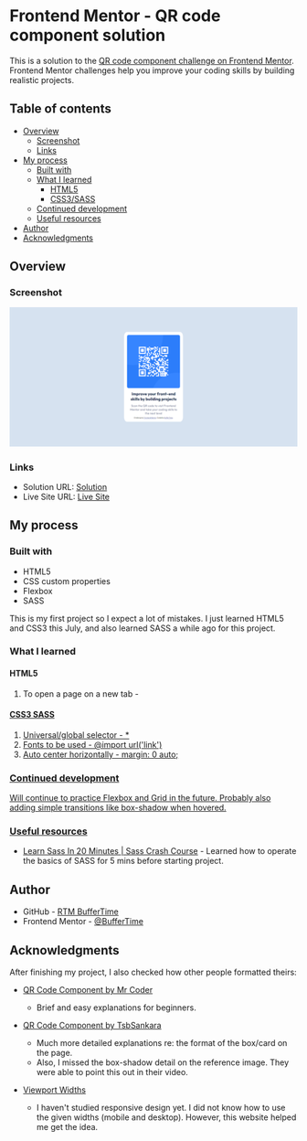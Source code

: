 # Frontend Mentor - QR code component solution

This is a solution to the [QR code component challenge on Frontend Mentor](https://www.frontendmentor.io/challenges/qr-code-component-iux_sIO_H). Frontend Mentor challenges help you improve your coding skills by building realistic projects. 

## Table of contents

- [Overview](#overview)
  - [Screenshot](#screenshot)
  - [Links](#links)
- [My process](#my-process)
  - [Built with](#built-with)
  - [What I learned](#what-i-learned)
    - [HTML5](#html5)
    - [CSS3/SASS](#css3-sass)
  - [Continued development](#continued-development)
  - [Useful resources](#useful-resources)
- [Author](#author)
- [Acknowledgments](#acknowledgments)

## Overview

### Screenshot
![](images/qr-code-screenshot.png)

### Links

- Solution URL: [Solution](https://www.frontendmentor.io/solutions/qr-code-component-using-simple-flexbox-30q9Wy82DD)
- Live Site URL: [Live Site](https://rtm-buffertime.github.io/qr-code-component/)

## My process

### Built with

- HTML5
- CSS custom properties
- Flexbox
- SASS

This is my first project so I expect a lot of mistakes. I just learned HTML5 and CSS3 this July, and also learned SASS a while ago for this project.

### What I learned

#### HTML5

  1. To open a page on a new tab - <a href="" target="_blank">

#### CSS3 SASS

  1. Universal/global selector - *
  2. Fonts to be used - @import url('link')
  3. Auto center horizontally - margin: 0 auto;

### Continued development

Will continue to practice Flexbox and Grid in the future. Probably also adding simple transitions like box-shadow when hovered.

### Useful resources

- [Learn Sass In 20 Minutes | Sass Crash Course](https://youtu.be/Zz6eOVaaelI) - Learned how to operate the basics of SASS for 5 mins before starting project.

## Author

- GitHub - [RTM BufferTime](https://github.com/RTM-BufferTime)
- Frontend Mentor - [@BufferTime](https://www.frontendmentor.io/profile/BufferTime)

## Acknowledgments

After finishing my project, I also checked how other people formatted theirs:
- [QR Code Component by Mr Coder](https://www.youtube.com/watch?v=5BBYPntB-GY)
  - Brief and easy explanations for beginners.

- [QR Code Component by TsbSankara](https://www.youtube.com/watch?v=JFyMWwOxHYM)
  - Much more detailed explanations re: the format of the box/card on the page.
  - Also, I missed the box-shadow detail on the reference image. They were able to point this out in their video.

- [Viewport Widths](https://developer.mozilla.org/en-US/docs/Web/CSS/@media/width)
  - I haven't studied responsive design yet. I did not know how to use the given widths (mobile and desktop). However, this website helped me get the idea.
